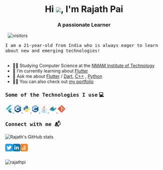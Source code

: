 <h1 align="center">
    Hi <img src="https://raw.githubusercontent.com/MartinHeinz/MartinHeinz/master/wave.gif" width="50">, I'm Rajath Pai
</h1>
<h3 align="center">A passionate Learner</h3>

&nbsp;  ![visitors](https://visitor-badge.glitch.me/badge?page_id=rajatpai)


<samp>
I am a 21-year-old from India who is always eager to learn about new and emerging technologies!
</samp>
<br/><br/>

- 👨‍🎓  Studying Computer Science at the [NMAM Institute of Technology](https://www.nmamit.nitte.edu.in/)<br>
- 🌱  I’m currently learning about [Flutter](https://www.flutter.dev/)<br>
- 💬  Ask me about [Flutter](https://www.flutter.dev) / [Dart](https://www.dart.dev), [C++](https://www.cplusplus.com/) , [Python](https://www.python.org/)<br>
- 👨‍💻 You can also check out [my portfolio](https://rajatpai.github.io/)

### <samp>Some of the Technologies I use</samp> 💻

<a href="https://flutter.dev">
<img src="https://raw.githubusercontent.com/devicons/devicon/master/icons/flutter/flutter-original.svg" width="24px" height="24px" alt="Flutter" />
</a>
<a href="https://www.cplusplus.com/">
<img src="https://raw.githubusercontent.com/devicons/devicon/master/icons/cplusplus/cplusplus-original.svg" alt="react" width="24px" height="24px" />
</a>
<a href="https://www.python.org/">
<img src="https://github.com/devicons/devicon/raw/master/icons/python/python-original.svg" alt="svelte" width="24px" height="24px" />
</a>
<a href="https://www.cprogramming.com/">
<img src="https://github.com/devicons/devicon/raw/master/icons/c/c-original.svg" alt="typescript" width="24px" height="24px" />
</a>
<a href="https://www.java.com/">
<img src="https://github.com/devicons/devicon/raw/master/icons/java/java-original.svg" alt="nodejs" width="24px" height="24px" />
</a>
<a href="https://www.docker.com/">
<img src="https://raw.githubusercontent.com/devicons/devicon/master/icons/docker/docker-original.svg" alt="docker" width="24px" height="24px">
</a>
<a href="https://git-scm.com/">
<img src="https://raw.githubusercontent.com/devicons/devicon/master/icons/git/git-original.svg" alt="git" width="24px" height="24px">
</a>

<br />

### <samp> </samp>



### <samp>Connect with me </samp> 📬
![Rajath's GitHub stats](https://github-readme-stats.vercel.app/api?username=rajatpai&show_icons=true&theme=radical)


<a href="https://twitter.com/rajath__pai">
  <img align="left" alt="DevNicoS Twitter" width="24px" src="https://raw.githubusercontent.com/edent/SuperTinyIcons/099dc12b59179d07d534069bc8551718f786d91a/images/svg/twitter.svg" />
</a>
<a href="https://www.linkedin.com/in/rajath-pai/">
  <img align="left" alt="Nicolas Schlecker Linkdin" width="24px" src="https://raw.githubusercontent.com/edent/SuperTinyIcons/099dc12b59179d07d534069bc8551718f786d91a/images/svg/linkedin.svg" />
</a>
</a>
<a href="https://stackoverflow.com/users/14299457/rajath-pai">
  <img align="left" alt="DevNico Stackoverflow" width="24px" src="https://raw.githubusercontent.com/edent/SuperTinyIcons/master/images/svg/stackoverflow.svg" />
</a><br/><br/>

<p><img align="center" src="https://github-readme-streak-stats.herokuapp.com/?user=rajathpi&" alt="rajathpi" /></p>
